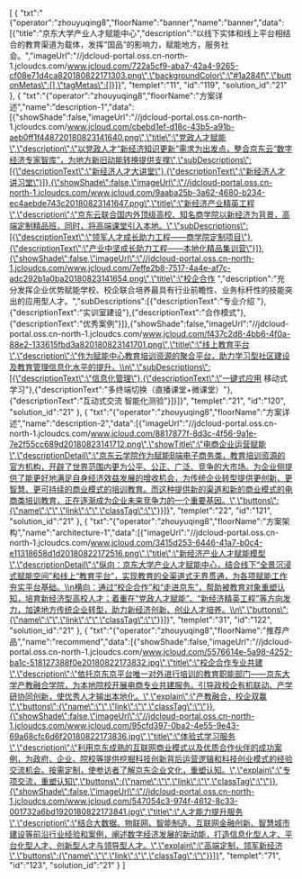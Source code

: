 [
	{
		"txt":"{\"operator\":\"zhouyuqing8\",\"floorName\":\"banner\",\"name\":\"banner\",\"data\":[{\"title\":\"京东大学产业人才赋能中心\",\"description\":\"以线下实体和线上平台相结合的教育渠道为载体，发挥“国品”的影响力，赋能地方，服务社会。\",\"imageUrl\":\"//jdcloud-portal.oss.cn-north-1.jcloudcs.com/www.jcloud.com/722a5cf9-aba7-42a4-9265-cf08e71d4ca820180822171303.png\",\"backgroundColor\":\"#1a284f\",\"buttonMetas\":[],\"tagMetas\":[]}]}",
		"templet":"11",
		"id":"119",
		"solution_id":"21"
	},
	{
		"txt":"{\"operator\":\"zhouyuqing8\",\"floorName\":\"方案详述\",\"name\":\"description-1\",\"data\":[{\"showShade\":false,\"imageUrl\":\"//jdcloud-portal.oss.cn-north-1.jcloudcs.com/www.jcloud.com/cbebd1ef-d18c-43b5-a91b-aeb0ff1f448720180823141640.png\",\"title\":\"党政人才赋能\",\"description\":\"以党政人才“新经济知识更新”需求为出发点，整合京东云“数字经济专家智库”，为地方新旧动能转换提供支撑\",\"subDescriptions\":[{\"descriptionText\":\"新经济人才大讲堂\"},{\"descriptionText\":\"新经济人才讲习堂\"}]},{\"showShade\":false,\"imageUrl\":\"//jdcloud-portal.oss.cn-north-1.jcloudcs.com/www.jcloud.com/9aaba25b-3a62-4680-b234-ec4aebde743c20180823141647.png\",\"title\":\"新经济产业精英工程\",\"description\":\"京东云联合国内外顶级高校、知名商学院以新经济为背景，高端定制精品班，同时，将高端课堂引入本地。\",\"subDescriptions\":[{\"descriptionText\":\"领军人才成长助力工程——商学院定制项目\"},{\"descriptionText\":\"产业中坚成长助力工程——本地化精品集训营\"}]},{\"showShade\":false,\"imageUrl\":\"//jdcloud-portal.oss.cn-north-1.jcloudcs.com/www.jcloud.com/7effe2b8-7517-4a4e-af7c-adc292b1a0ba20180823141654.png\",\"title\":\"校企合作 \",\"description\":\"充分发挥企业优势赋能学校、校企联合培养最具有行业前瞻性、业务标杆性的技能突出的应用型人才。\",\"subDescriptions\":[{\"descriptionText\":\"专业介绍 \"},{\"descriptionText\":\"实训室建设\"},{\"descriptionText\":\"合作模式\"},{\"descriptionText\":\"优秀案例\"}]},{\"showShade\":false,\"imageUrl\":\"//jdcloud-portal.oss.cn-north-1.jcloudcs.com/www.jcloud.com/f437c2d8-4bb6-4f0a-88e2-133615fbd3a820180823141701.png\",\"title\":\"线上教育平台\",\"description\":\"作为赋能中心教育培训资源的聚合平台，助力学习型社区建设及教育管理信息化水平的提升。\\n\",\"subDescriptions\":[{\"descriptionText\":\"信息化管理\"},{\"descriptionText\":\"一键式应用 移动式学习\"},{\"descriptionText\":\"多终端切换（直播课堂+微课堂）\"},{\"descriptionText\":\"互动式交流 智能化测验\"}]}]}",
		"templet":"21",
		"id":"120",
		"solution_id":"21"
	},
	{
		"txt":"{\"operator\":\"zhouyuqing8\",\"floorName\":\"方案详述\",\"name\":\"description-2\",\"data\":[{\"imageUrl\":\"//jdcloud-portal.oss.cn-north-1.jcloudcs.com/www.jcloud.com/8817877f-8d3c-4f56-9a1e-7e2f55cc689d20180823141712.png\",\"showTitle\":\"电商企业运营赋能\",\"descriptionDetail\":\"京东云学院作为赋能B端电子商务类，教育培训资源的官方机构，开辟了世界范围内更为公平、公正、广泛、竞争的大市场。为企业侧提供了能更好地满足自身经济效益发展的增收机会，为传统企业转型提供更创新、更智慧、更可持续的商业模式的培训教育。而这种提供新的渠道和新的商业模式的电商类培训教育，正在逐渐成为企业未来竞争力的一个重要基因。\",\"buttons\":{\"name\":\"\",\"link\":\"\",\"classTag\":\"\"}}]}",
		"templet":"22",
		"id":"121",
		"solution_id":"21"
	},
	{
		"txt":"{\"operator\":\"zhouyuqing8\",\"floorName\":\"方案架构\",\"name\":\"architecture-1\",\"data\":[{\"imageUrl\":\"//jdcloud-portal.oss.cn-north-1.jcloudcs.com/www.jcloud.com/3415d253-6446-41a7-b0c4-e11318658d1d20180822172516.png\",\"title\":\"新经济产业人才赋能模型\",\"descriptionDetail\":\"纵向：京东大学产业人才赋能中心，结合线下“全景沉浸式赋能空间”和线上“教育平台”，实现教育的全渠道式无界贯通，为各项赋能工作夯实平台基础。\\n横向：通过“校企合作”和“走进京东”，帮助被教育对象重塑认知，培育新经济型高校人才；着重在“党政人才赋能”、“新经济精英工程”等方向发力，加速地方传统企业转型，助力新经济创新、创业人才培养。\\n\",\"buttons\":{\"name\":\"\",\"link\":\"\",\"classTag\":\"\"}}]}",
		"templet":"31",
		"id":"122",
		"solution_id":"21"
	},
	{
		"txt":"{\"operator\":\"zhouyuqing8\",\"floorName\":\"推荐产品\",\"name\":\"recommend\",\"data\":[{\"showShade\":false,\"imageUrl\":\"//jdcloud-portal.oss.cn-north-1.jcloudcs.com/www.jcloud.com/5576614e-5a98-4252-ba1c-518127388f0e20180822173832.jpg\",\"title\":\"校企合作专业共建\",\"description\":\"依托京东京平台唯一对外进行培训的教育职能部门——京东大学产教融合学院，为本地院校开展电商专业共建服务。引导政校企有机联动、产学研协同创新，使优秀人才输出本地化。\",\"explain\":\"产教融合，校企双赢\",\"buttons\":{\"name\":\"\",\"link\":\"\",\"classTag\":\"\"}},{\"showShade\":false,\"imageUrl\":\"//jdcloud-portal.oss.cn-north-1.jcloudcs.com/www.jcloud.com/95cfd397-0ba2-4e55-9e43-69a68cfc6d6f20180822173836.jpg\",\"title\":\"体验式学习服务\",\"description\":\"利用京东成熟的互联网商业模式以及优质合作伙伴的成功案例，为政府、企业、院校等提供挖掘科技创新背后运营逻辑和科技创业模式的经验交流机会。按需定制，使参访者了解京东企业文化，重塑认知。\",\"explain\":\"专项交流，重塑认知\",\"buttons\":{\"name\":\"\",\"link\":\"\",\"classTag\":\"\"}},{\"showShade\":false,\"imageUrl\":\"//jdcloud-portal.oss.cn-north-1.jcloudcs.com/www.jcloud.com/547054c3-974f-4612-8c33-001732a6bd1920180822173841.jpg\",\"title\":\"人才能力提升服务\",\"description\":\"结合大数据、物联网、智能制造、互联网金融创新、智慧城市建设等前沿行业经验和案例，阐述数字经济发展的新动能，打造信息化型人才、平台化型人才、创新型人才与领导型人才。\",\"explain\":\"高端定制，领军新经济\",\"buttons\":{\"name\":\"\",\"link\":\"\",\"classTag\":\"\"}}]}",
		"templet":"71",
		"id":"123",
		"solution_id":"21"
	}
]